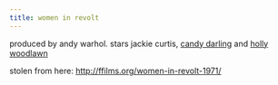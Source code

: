 ```yaml
---
title: women in revolt
---
```


produced by andy warhol. stars jackie curtis, [candy darling](candy_darling.md) and [holly woodlawn](holly_woodlawn.md)

stolen from here: <http://ffilms.org/women-in-revolt-1971/>
